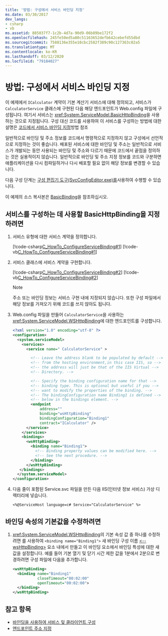 ```yaml
---
title: '방법: 구성에서 서비스 바인딩 지정'
ms.date: 03/30/2017
dev_langs:
- csharp
- vb
ms.assetid: 885037f7-1c2b-4d7a-90d9-06b89be172f2
ms.openlocfilehash: 245fe50ed5a80c51163652defb642cebefd55dbd
ms.sourcegitcommit: 7588136e355e10cbc2582f389c90c127363c02a5
ms.translationtype: MT
ms.contentlocale: ko-KR
ms.lasthandoff: 03/12/2020
ms.locfileid: "79184027"
---
```

# <a name="how-to-specify-a-service-binding-in-configuration"></a>방법: 구성에서 서비스 바인딩 지정
이 예제에서 `ICalculator` 계약이 기본 계산기 서비스에 대해 정의되고, 서비스가 `CalculatorService` 클래스에 구현된 다음 해당 엔드포인트가 Web.config 파일에 구성됩니다. 여기서 서비스는 <xref:System.ServiceModel.BasicHttpBinding>을 사용하는 것으로 지정됩니다. 구성 대신 코드를 사용하여 이 서비스를 구성하는 방법에 대한 설명은 [코드에서 서비스 바인딩 지정](how-to-specify-a-service-binding-in-code.md)방법 참조  
  
 일반적으로 바인딩 및 주소 정보를 코드에서 명령적으로 지정하지 않고 구성에서 선언적으로 지정하는 것이 좋습니다. 배포된 서비스에 대한 바인딩 및 주소는 일반적으로 서비스가 개발되는 동안 사용되는 바인딩 및 주소와 다르기 때문에 코드에서 끝점을 정의하는 것은 실용적이지 않습니다. 일반적으로 바인딩 및 주소 지정 정보를 코드와 구분하면 애플리케이션을 다시 컴파일하거나 다시 배포할 필요 없이 해당 정보를 변경할 수 있습니다.  
  
 다음 구성 단계는 [구성 편집기 도구(SvcConfigEditor.exe)를](configuration-editor-tool-svcconfigeditor-exe.md)사용하여 수행할 수 있습니다.  
  
 이 예제의 소스 복사본은 [BasicBinding](./samples/basicbinding.md)을 참조하십시오.  
  
## <a name="to-specify-the-basichttpbinding-to-use-to-configure-the-service"></a>서비스를 구성하는 데 사용할 BasicHttpBinding을 지정하려면  
  
1. 서비스 유형에 대한 서비스 계약을 정의합니다.  
  
     [!code-csharp[C_HowTo_ConfigureServiceBinding#1](../../../samples/snippets/csharp/VS_Snippets_CFX/c_howto_configureservicebinding/cs/source.cs#1)]
     [!code-vb[C_HowTo_ConfigureServiceBinding#1](../../../samples/snippets/visualbasic/VS_Snippets_CFX/c_howto_configureservicebinding/vb/source.vb#1)]  
  
2. 서비스 클래스에 서비스 계약을 구현합니다.  
  
     [!code-csharp[C_HowTo_ConfigureServiceBinding#2](../../../samples/snippets/csharp/VS_Snippets_CFX/c_howto_configureservicebinding/cs/source.cs#2)]
     [!code-vb[C_HowTo_ConfigureServiceBinding#2](../../../samples/snippets/visualbasic/VS_Snippets_CFX/c_howto_configureservicebinding/vb/source.vb#2)]  
  
    > [!NOTE]
    > 주소 또는 바인딩 정보는 서비스 구현 내에 지정되지 않습니다. 또한 구성 파일에서 해당 정보를 가져오기 위해 코드를 쓰지 않아도 됩니다.  
  
3. Web.config 파일을 만들어 `CalculatorService`을 사용하는 <xref:System.ServiceModel.WSHttpBinding>에 대한 엔드포인트를 구성합니다.  
  
    ```xml  
    <?xml version="1.0" encoding="utf-8" ?>  
    <configuration>  
      <system.serviceModel>  
        <services>  
          <service name=" CalculatorService" >  

            <!-- Leave the address blank to be populated by default -->
            <!-- from the hosting environment,in this case IIS, so -->
            <!-- the address will just be that of the IIS Virtual -->
            <!-- Directory. -->

            <!-- Specify the binding configuration name for that -->
            <!-- binding type. This is optional but useful if you -->
            <!-- want to modify the properties of the binding. -->
            <!-- The bindingConfiguration name Binding1 is defined -->
            <!-- below in the bindings element. -->
            <endpoint
                address=""
                binding="wsHttpBinding"  
                bindingConfiguration="Binding1"  
                contract="ICalculator" />  
          </service>  
        </services>  
        <bindings>  
          <wsHttpBinding>  
            <binding name="Binding1">  
              <!-- Binding property values can be modified here. -->  
              <!-- See the next procedure. -->  
            </binding>  
          </wsHttpBinding>  
       </bindings>  
      </system.serviceModel>  
    </configuration>  
    ```  
  
4. 다음 줄이 포함된 Service.svc 파일을 만든 다음 IIS(인터넷 정보 서비스) 가상 디렉터리에 넣습니다.  
  
    ```  
    <%@ServiceHost language=c# Service="CalculatorService" %>
    ```  
  
## <a name="to-modify-the-default-values-of-the-binding-properties"></a>바인딩 속성의 기본값을 수정하려면  
  
1. <xref:System.ServiceModel.WSHttpBinding>의 기본 속성 값 중 하나를 수정하려면 를 사용하여 `<binding name="Binding1">` 새 바인딩 구성 이름 [ \<--wsHttpBinding>](../configure-apps/file-schema/wcf/wshttpbinding.md) 요소 내에서 만들고 이 바인딩 요소에서 바인딩 특성에 대한 새 값을 설정합니다. 예를 들어 기본 열기 및 닫기 시간 제한 값을 1분에서 2분으로 변경하려면 구성 파일에 다음을 추가합니다.  
  
    ```xml  
    <wsHttpBinding>  
      <binding name="Binding1"  
               closeTimeout="00:02:00"  
               openTimeout="00:02:00">  
      </binding>  
    </wsHttpBinding>  
    ```  
  
## <a name="see-also"></a>참고 항목

- [바인딩을 사용하여 서비스 및 클라이언트 구성](using-bindings-to-configure-services-and-clients.md)
- [엔드포인트 주소 지정](specifying-an-endpoint-address.md)
